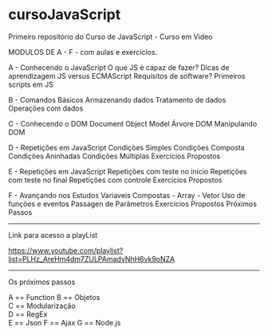 # cursoJavaScript
 
 
 Primeiro repositório do Curso de JavaScript - Curso em Video


MODULOS DE A - F - com aulas e exercícios.

A - Conhecendo o JavaScript
      O que JS é capaz de fazer?
      Dicas de aprendizagem
      JS versus ECMAScript
      Requisitos de software?
      Primeiros scripts em JS

B - Comandos Básicos
      Armazenando dados
      Tratamento de dados
      Operações com dados

C - Conhecendo o DOM
      Document Object Model
      Árvore DOM
      Manipulando DOM

D - Repetições em JavaScript
      Condições Simples
      Condições Composta
      Condições Aninhadas
      Condições Múltiplas
      Exercícios Propostos

E - Repetições em JavaScript
      Repetições com teste no início
      Repetições com teste no final
      Repetições com controle
      Exercícios Propostos

F - Avançando nos Estudos
      Variaveis Compostas - Array - Vetor
      Uso de funções e eventos
      Passagen de Parâmetros
      Exercícios Propostos
      Próximos Passos

---------------------------------------------------------
Link para acesso a playList

https://www.youtube.com/playlist?list=PLHz_AreHm4dm7ZULPAmadvNhH6vk9oNZA

---------------------------------------------------------

Os próximos passos

A	== Function	
B	== Objetos	
C	== Modularização	
D	== RegEx	
E	== Json	
F	== Ajax	
G	== Node.js

